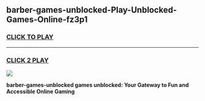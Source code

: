 
## barber-games-unblocked-Play-Unblocked-Games-Online-fz3p1
<h3>
<a href="https://premium76.site?title=barber-games-unblocked&ref=25A">CLICK TO PLAY</a></h3>
<hr>

<h3>
<a href="https://premium76.site?title=barber-games-unblocked&ref=25A">CLICK 2 PLAY</a>
  
</h3>

<a href="https://premium76.site?title=barber-games-unblocked&ref=25A"><img src="https://clearcache.store/games.png"></a>


**barber-games-unblocked games unblocked: Your Gateway to Fun and Accessible Online Gaming**
